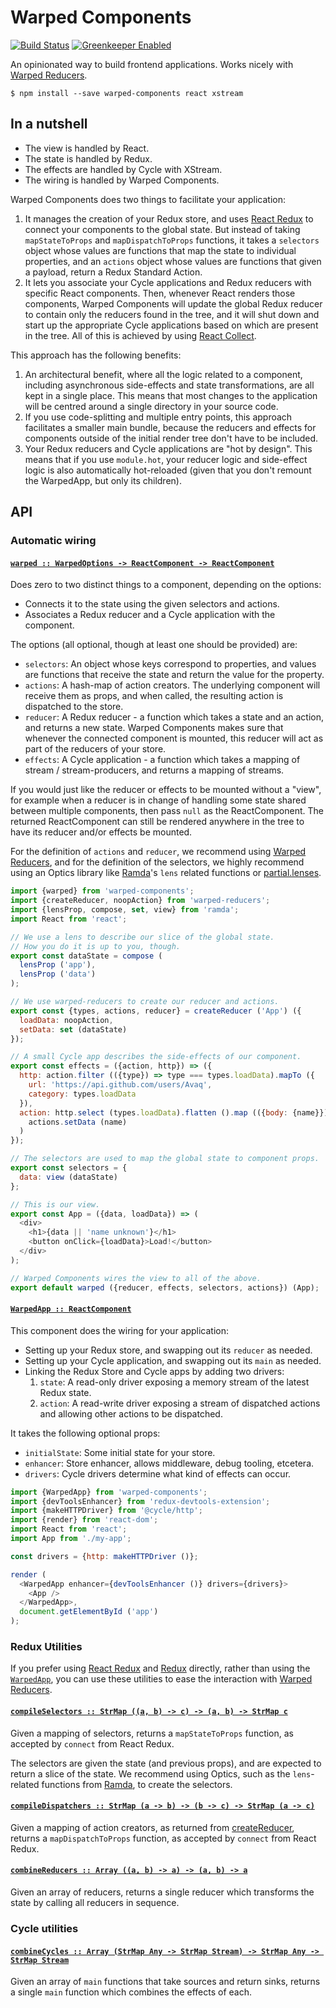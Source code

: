 # Warped Components

[![Build Status](https://travis-ci.com/wearereasonablepeople/warped-components.svg?branch=master)](https://travis-ci.com/wearereasonablepeople/warped-components)
[![Greenkeeper Enabled](https://badges.greenkeeper.io/wearereasonablepeople/warped-components.svg)](https://greenkeeper.io/)

An opinionated way to build frontend applications.
Works nicely with [Warped Reducers][1].

```console
$ npm install --save warped-components react xstream
```

## In a nutshell

- The view is handled by React.
- The state is handled by Redux.
- The effects are handled by Cycle with XStream.
- The wiring is handled by Warped Components.

Warped Components does two things to facilitate your application:

1. It manages the creation of your Redux store, and uses [React Redux][5]
   to connect your components to the global state. But instead of taking
   `mapStateToProps` and `mapDispatchToProps` functions, it takes
   a `selectors` object whose values are functions that map the state to
   individual properties, and an `actions` object whose values are
   functions that given a payload, return a Redux Standard Action.
1. It lets you associate your Cycle applications and Redux reducers with
   specific React components. Then, whenever React renders those
   components, Warped Components will update the global Redux reducer to
   contain only the reducers found in the tree, and it will shut down and
   start up the appropriate Cycle applications based on which are present
   in the tree. All of this is achieved by using [React Collect][2].

This approach has the following benefits:

1. An architectural benefit, where all the logic related to a component,
   including asynchronous side-effects and state transformations, are all
   kept in a single place. This means that most changes to the application
   will be centred around a single directory in your source code.
1. If you use code-splitting and multiple entry points, this approach
   facilitates a smaller main bundle, because the reducers and effects for
   components outside of the initial render tree don't have to be included.
1. Your Redux reducers and Cycle applications are "hot by design". This
   means that if you use `module.hot`, your reducer logic and side-effect
   logic is also automatically hot-reloaded (given that you don't remount
   the WarpedApp, but only its children).

## API

### Automatic wiring

#### <a name="warped" href="https://github.com/wearereasonablepeople/warped-components/blob/v0.2.5/index.mjs#L114">`warped :: WarpedOptions -⁠> ReactComponent -⁠> ReactComponent`</a>

Does zero to two distinct things to a component, depending on the options:

- Connects it to the state using the given selectors and actions.
- Associates a Redux reducer and a Cycle application with the component.

The options (all optional, though at least one should be provided) are:

* `selectors`: An object whose keys correspond to properties, and values
  are functions that receive the state and return the value for the
  property.
* `actions`: A hash-map of action creators. The underlying component will
  receive them as props, and when called, the resulting action is
  dispatched to the store.
* `reducer`: A Redux reducer - a function which takes a state and an
  action, and returns a new state. Warped Components makes sure that
  whenever the connected component is mounted, this reducer will act as
  part of the reducers of your store.
* `effects`: A Cycle application - a function which takes a mapping of
  stream / stream-producers, and returns a mapping of streams.

If you would just like the reducer or effects to be mounted without a
"view", for example when a reducer is in change of handling some state
shared between multiple components, then pass `null` as the ReactComponent.
The returned ReactComponent can still be rendered anywhere in the tree to
have its reducer and/or effects be mounted.

For the definition of `actions` and `reducer`, we recommend using
[Warped Reducers][1], and for the definition of the selectors, we highly
recommend using an Optics library like [Ramda][3]'s `lens` related
functions or [partial.lenses][4].

```js
import {warped} from 'warped-components';
import {createReducer, noopAction} from 'warped-reducers';
import {lensProp, compose, set, view} from 'ramda';
import React from 'react';

// We use a lens to describe our slice of the global state.
// How you do it is up to you, though.
export const dataState = compose (
  lensProp ('app'),
  lensProp ('data')
);

// We use warped-reducers to create our reducer and actions.
export const {types, actions, reducer} = createReducer ('App') ({
  loadData: noopAction,
  setData: set (dataState)
});

// A small Cycle app describes the side-effects of our component.
export const effects = ({action, http}) => ({
  http: action.filter (({type}) => type === types.loadData).mapTo ({
    url: 'https://api.github.com/users/Avaq',
    category: types.loadData
  }),
  action: http.select (types.loadData).flatten ().map (({body: {name}}) =>
    actions.setData (name)
  )
});

// The selectors are used to map the global state to component props.
export const selectors = {
  data: view (dataState)
};

// This is our view.
export const App = ({data, loadData}) => (
  <div>
    <h1>{data || 'name unknown'}</h1>
    <button onClick={loadData}>Load!</button>
  </div>
);

// Warped Components wires the view to all of the above.
export default warped ({reducer, effects, selectors, actions}) (App);
```

#### <a name="WarpedApp" href="https://github.com/wearereasonablepeople/warped-components/blob/v0.2.5/index.mjs#L206">`WarpedApp :: ReactComponent`</a>

This component does the wiring for your application:

* Setting up your Redux store, and swapping out its `reducer` as needed.
* Setting up your Cycle application, and swapping out its `main` as needed.
* Linking the Redux Store and Cycle apps by adding two drivers:
    1. `state`: A read-only driver exposing a memory stream of the latest
       Redux state.
    2. `action`: A read-write driver exposing a stream of dispatched
       actions and allowing other actions to be dispatched.

It takes the following optional props:

* `initialState`: Some initial state for your store.
* `enhancer`: Store enhancer, allows middleware, debug tooling, etcetera.
* `drivers`: Cycle drivers determine what kind of effects can occur.

```js
import {WarpedApp} from 'warped-components';
import {devToolsEnhancer} from 'redux-devtools-extension';
import {makeHTTPDriver} from '@cycle/http';
import {render} from 'react-dom';
import React from 'react';
import App from './my-app';

const drivers = {http: makeHTTPDriver ()};

render (
  <WarpedApp enhancer={devToolsEnhancer ()} drivers={drivers}>
    <App />
  </WarpedApp>,
  document.getElementById ('app')
);
```

### Redux Utilities

If you prefer using [React Redux][5] and [Redux][6] directly, rather than
using the [`WarpedApp`](#WarpedApp), you can use these utilities to ease
the interaction with [Warped Reducers][1].

#### <a name="compileSelectors" href="https://github.com/wearereasonablepeople/warped-components/blob/v0.2.5/index.mjs#L328">`compileSelectors :: StrMap ((a, b) -⁠> c) -⁠> (a, b) -⁠> StrMap c`</a>

Given a mapping of selectors, returns a `mapStateToProps` function, as
accepted by `connect` from React Redux.

The selectors are given the state (and previous props), and are expected
to return a slice of the state. We recommend using Optics, such as the
`lens`-related functions from [Ramda][2], to create the selectors.

#### <a name="compileDispatchers" href="https://github.com/wearereasonablepeople/warped-components/blob/v0.2.5/index.mjs#L346">`compileDispatchers :: StrMap (a -⁠> b) -⁠> (b -⁠> c) -⁠> StrMap (a -⁠> c)`</a>

Given a mapping of action creators, as returned from
[createReducer](#createReducer), returns a `mapDispatchToProps` function,
as accepted by `connect` from React Redux.

#### <a name="combineReducers" href="https://github.com/wearereasonablepeople/warped-components/blob/v0.2.5/index.mjs#L363">`combineReducers :: Array ((a, b) -⁠> a) -⁠> (a, b) -⁠> a`</a>

Given an array of reducers, returns a single reducer which transforms the
state by calling all reducers in sequence.

### Cycle utilities

#### <a name="combineCycles" href="https://github.com/wearereasonablepeople/warped-components/blob/v0.2.5/index.mjs#L377">`combineCycles :: Array (StrMap Any -⁠> StrMap Stream) -⁠> StrMap Any -⁠> StrMap Stream`</a>

Given an array of `main` functions that take sources and return sinks,
returns a single `main` function which combines the effects of each.

[1]: https://github.com/wearereasonablepeople/warped-reducers
[2]: https://github.com/wearereasonablepeople/react-collect
[3]: http://ramdajs.com/
[4]: https://github.com/calmm-js/partial.lenses
[5]: https://github.com/reactjs/react-redux
[6]: http://redux.js.org/
